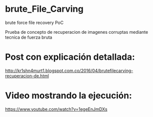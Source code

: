 # brute_File_Carving
brute force file recovery PoC

Prueba de concepto de recuperacion de imagenes corruptas mediante tecnica de fuerza bruta

# Post con explicación detallada:
http://kr1shn4murt1.blogspot.com.co/2016/04/brutefilecarving-recuperacion-de.html

# Video mostrando la ejecución:
https://www.youtube.com/watch?v=1egeEnJmDXs
